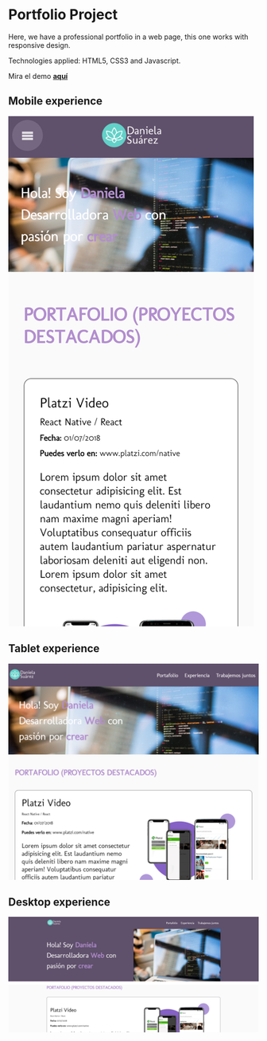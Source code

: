 # Portfolio Project

Here, we have a professional portfolio in a web page, this one works with responsive design.

Technologies applied: HTML5, CSS3 and Javascript.

Mira el demo [**aquí**](https://cdanisuarez.github.io/portfolio/index.html)

## Mobile experience

![Mobile View](images/result/portfolio_mobile.png)

## Tablet experience

![Tablet View](images/result/portfolio_tablet.png)

## Desktop experience

![Tablet View](images/result/portfolio_desktop.png)
